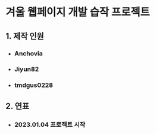 # 겨울 웹페이지 개발 습작 프로젝트

## 1. 제작 인원
* ### Anchovia
* ### Jiyun82
* ### tmdgus0228

## 2. 연표
* ### 2023.01.04 프로젝트 시작
